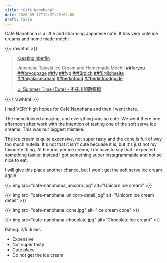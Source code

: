 ```yaml
---
title: "Café Nanohana"
date: 2020-09-17T19:37:25+02:00
draft: false
---
```


Café Nanohana is a little and charming Japanese café. It has very cute ice creams and home made mochi.

{{< rawhtml >}}

<blockquote class="tiktok-embed" cite="https://www.tiktok.com/@eatinginberlin/video/6864980010009251077" data-video-id="6864980010009251077" style="max-width: 605px;min-width: 325px;" > <section> <a target="_blank" title="@eatinginberlin" href="https://www.tiktok.com/@eatinginberlin">@eatinginberlin</a> <p>Japanese Taiyaki Ice Cream and Homemade Mochi! <a title="foryou" target="_blank" href="https://www.tiktok.com/tag/foryou">##foryou</a> <a title="foryoupage" target="_blank" href="https://www.tiktok.com/tag/foryoupage">##foryoupage</a> <a title="fy" target="_blank" href="https://www.tiktok.com/tag/fy">##fy</a> <a title="fyp" target="_blank" href="https://www.tiktok.com/tag/fyp">##fyp</a> <a title="fürdich" target="_blank" href="https://www.tiktok.com/tag/fürdich">##fürdich</a> <a title="fürdichseite" target="_blank" href="https://www.tiktok.com/tag/fürdichseite">##fürdichseite</a> <a title="taiyakiicecream" target="_blank" href="https://www.tiktok.com/tag/taiyakiicecream">##taiyakiicecream</a> <a title="berlinfood" target="_blank" href="https://www.tiktok.com/tag/berlinfood">##berlinfood</a> <a title="berlinfoodguide" target="_blank" href="https://www.tiktok.com/tag/berlinfoodguide">##berlinfoodguide</a></p> <a target="_blank" title="♬ Summer Time (Cute) - 不死川的散彈槍" href="https://www.tiktok.com/music/Summer-Time-Cute-6746747355565017858">♬ Summer Time (Cute) - 不死川的散彈槍</a> </section> </blockquote> <script async src="https://www.tiktok.com/embed.js"></script>

{{</ rawhtml >}}

I had VERY high hopes for Café Nanohana and then I went there.

The menu looked amazing, and everything was so cute. We went there one afternoon after work with the intention of tasting one of the soft serve ice creams. This was our biggest mistake.

The ice cream is quite expensive, not super tasty and the cone is full of way too much nutella. It's not that it isn't cute becuase it is, but it's just not my favourite thing. At 6 euros per ice cream, I do have to say that I expected something tastier, instead I got something super instagrammable and not so nice to eat.

I will give this place another chance, but I won't get the soft serve ice cream again.

{{< img src="cafe-nanohama_unicorn.jpg" alt="Unicorn ice cream" >}}

{{< img src="cafe-nanohana_unicorn-detail.jpg" alt="Unicorn ice cream detail" >}}

{{< img src="cafe-nanohana_cone.jpg" alt="Ice cream cone" >}}

{{< img src="cafe-nanohana-chocolate.jpg" alt="Chocolate ice cream" >}}

Rating: 2/5 Julies

- Expensive
- Not super tasty
- Cute place
- Do not get the ice cream